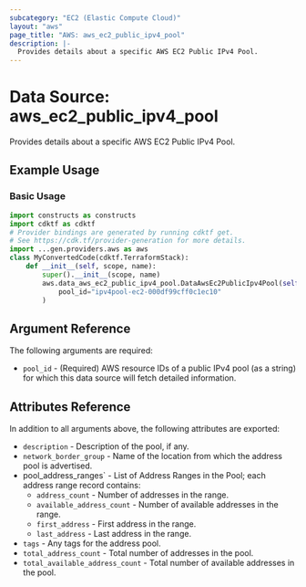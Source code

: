 ```yaml
---
subcategory: "EC2 (Elastic Compute Cloud)"
layout: "aws"
page_title: "AWS: aws_ec2_public_ipv4_pool"
description: |-
  Provides details about a specific AWS EC2 Public IPv4 Pool.
---
```


# Data Source: aws_ec2_public_ipv4_pool

Provides details about a specific AWS EC2 Public IPv4 Pool.

## Example Usage

### Basic Usage

```python
import constructs as constructs
import cdktf as cdktf
# Provider bindings are generated by running cdktf get.
# See https://cdk.tf/provider-generation for more details.
import ...gen.providers.aws as aws
class MyConvertedCode(cdktf.TerraformStack):
    def __init__(self, scope, name):
        super().__init__(scope, name)
        aws.data_aws_ec2_public_ipv4_pool.DataAwsEc2PublicIpv4Pool(self, "example",
            pool_id="ipv4pool-ec2-000df99cff0c1ec10"
        )
```

## Argument Reference

The following arguments are required:

* `pool_id` - (Required) AWS resource IDs of a public IPv4 pool (as a string) for which this data source will fetch detailed information.

## Attributes Reference

In addition to all arguments above, the following attributes are exported:

* `description` - Description of the pool, if any.
* `network_border_group` - Name of the location from which the address pool is advertised.
* pool_address_ranges` - List of Address Ranges in the Pool; each address range record contains:
    * `address_count` - Number of addresses in the range.
    * `available_address_count` - Number of available addresses in the range.
    * `first_address` - First address in the range.
    * `last_address` - Last address in the range.
* `tags` - Any tags for the address pool.
* `total_address_count` - Total number of addresses in the pool.
* `total_available_address_count` - Total number of available addresses in the pool.

<!-- cache-key: cdktf-0.17.0-pre.15 input-6aa34590ccc7e3d0622ca88ec8ec1e0690413e3549fd336def6464c101e07acf -->
